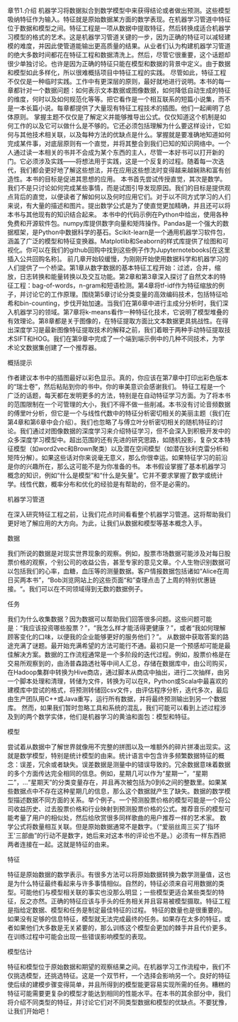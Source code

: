 章节1.介绍
机器学习将数据拟合到数学模型中来获得结论或者做出预测。这些模型吸纳特征作为输入。特征就是原始数据某方面的数学表现。在机器学习管道中特征位于数据和模型之间。特征工程是一项从数据中提取特征，然后转换成适合机器学习模型的格式的艺术。这是机器学习管道关键的一步，因为正确的特征可以减轻建模的难度，并因此使管道能输出更高质量的结果。从业者们认为构建机器学习管道的绝大多数时间都花在特征工程和数据清洗上。然后，尽管它很重要，这个话题却很少单独讨论。也许是因为正确的特征只能在模型和数据的背景中定义。由于数据和模型如此多样化，所以很难概括项目中特征工程的实践。
尽管如此，特征工程不仅仅是一种临时实践。工作中有更深层的原则，最好就地进行说明。本书的每一章都针对一个数据问题：如何表示文本数据或图像数据，如何降低自动生成的特征的维度，何时以及如何规范化等等。把它看作是一个相互联系的短篇小说集，而不是一本长篇小说。每章都提供了大量现有特征工程技术的插图。他们一起阐明了总体原则。
掌握主题不仅仅是了解定义并能够推导出公式。仅仅知道这个机制是如何工作的以及它可以做什么是不够的。它还必须包括理解为什么要这样设计，它如何与其他技术相关联，以及每种方法的优缺点是什么。掌握就是要准确地知道如何完成某件事，对底层原则有一个直觉，并将其整合到我们已知的知识网络中。一个人通过读一本相关的书并不会成为某个东西的主人，尽管一本好书可以打开新的门。它必须涉及实践——将想法用于实践，这是一个反复的过程。随着每一次迭代，我们都会更好地了解这些想法，并在应用这些想法时变得越来越娴熟和富有创造性。本书的目标是促进其思想的应用。
本书首先尝试传授直觉，其次是数学。我们不是只讨论如何完成某些事情，而是试图引导发现原因。我们的目标是提供观点背后的直觉，以便读者了解如何以及何时应用它们。对于以不同方式学习的人们来说，有大量的描述和图片。提出数学公式是为了使直觉更加精确，并且还可以将本书与其他现有的知识结合起来。
本书中的代码示例在Python中给出，使用各种免费和开源软件包。numpy库提供数字向量和矩阵操作。Pandas是一个强大的数据框架，是Python中数据科学的基石。Scikit-learn是一个通用机器学习软件包，涵盖了广泛的模型和特征变换器。Matplotlib和Seaborn的样式库提供了绘图和可视化。你可以在我们的github回购中找到这些例子作为Jupyternotebooks[在这里插入公共回购名称]。
前几章开始较缓慢，为刚刚开始使用数据科学和机器学习的人们提供了一个桥梁。第1章从数字数据的基本特征工程开始：过滤，合并，缩放，日志转换和能量转换以及交互功能。第2章和第3章深入探讨了自然文本的特征工程：bag-of-words，n-gram和短语检测。第4章将tf-idf作为特征缩放的例子，并讨论它的工作原理。围绕第5章讨论分类变量的高效编码技术，包括特征哈希和bin-counting，步伐开始加速。当我们在第6章中进行主成分分析时，我们深入机器学习的领域。第7章将k-means看作一种特征化技术，它说明了模型堆叠的有效理论。第8章都是关于图像的，在特征提取方面比文本数据更具挑战性。在得出深度学习是最新图像特征提取技术的解释之前，我们着眼于两种手动特征提取技术SIFT和HOG。我们在第9章中完成了一个端到端示例中的几种不同技术，为学术论文数据集创建了一个推荐器。

概括提示

作者建议本书中的插图最好以彩色显示。真的，你应该在第7章中打印出彩色版本的“瑞士卷”，然后粘贴到你的书中。你的审美意识会感谢我们。
特征工程是一个广泛的话题，每天都在发明更多的方法，特别是在自动特征学习方面。为了将本书的范围限制在一个可管理的大小，我们不得不做一些削减。本书没有讨论音频数据的傅里叶分析，但它是一个与线性代数中的特征分析密切相关的美丽主题（我们在第4章和第6章中会介绍）。我们也忽略了与傅立叶分析密切相关的随机特征的讨论。我们通过对图像数据的深度学习来介绍特征学习，但不会深入到积极开发中的众多深度学习模型中。超出范围的还有先进的研究思路，如随机投影，复杂文本特征模型（如word2vec和Brown聚类）以及潜在空间模型（如潜在狄利克雷分析和矩阵分解）。如果这些话对你来说毫无意义，那么你很幸运。如果特征学习的前沿是你的兴趣所在，那么这可能不是为你准备的书。
本书假设掌握了基本机器学习概念的知识，例如“什么是模型”和“什么是矢量”。它并不要求掌握了数学或统计学。线性代数，概率分布和优化的经验是有帮助的，但不是必需的。

机器学习管道

在深入研究特征工程之前，让我们花点时间看看整个机器学习管道。这将帮助我们更好地了解应用的大方向。为此，让我们从数据和模型等基本概念入手。

数据

我们所说的数据是对现实世界现象的观察。例如，股票市场数据可能涉及对每日股票价格的观察，个别公司的收益公告，甚至专家的意见文章。个人生物识别数据可以包括我们的心率，血糖，血压等的测量数据。客户情报数据包括诸如“Alice在周日买两本书”，“Bob浏览网站上的这些页面“和”查理点击了上周的特别优惠链接。“。我们可以在不同领域得到无数的数据例子。

任务

我们为什么收集数据？因为数据可以帮助我们回答很多问题。这些问题可能是：“我应该投资哪些股票？”，“我怎么样才能活得更健康？”，或者“我如何理解顾客变化的口味，以便我的企业能够更好的服务他们？”。
从数据中获取答案的路途充满了谜题。最开始充满希望的方法可能行不通。最初只是一个预感却可能是最佳解决方案。数据的工作流程通常是一个多阶段的迭代过程。例如，股票价格是在交易所观察到的，由汤普森路透社等中间人汇总，存储在数据库中，由公司购买，在Hadoop集群中转换为Hive商店，通过脚本从商店中抽出，进行二次抽样，由另一个脚本处理和清理，转储为文件，转换为可以在R，Python或Scala中最喜欢的建模库中尝试的格式，将预测转储回csv文件，由评估程序分析，迭代多次，最后由生产团队用C++或Java重写，运行所有数据，并将最终预测输出到另一个数据库。
然而，如果我们暂时忽略工具和系统的混乱，我们可能可以看到上述过程涉及到的两个数学实体，他们是机器学习的黄油和面包：模型和特征。

模型

尝试着从数据中了解世界就像用不完整的拼图以及一堆额外的碎片拼凑出现实。这就是数学模型，特别是统计模型的由来。统计语言中包含许多频繁数据特征的概念：误差，冗余或者缺失。误差数据是测量中的错误导致的。冗余数据意味着数据的多个方面传达完全相同的信息。例如，星期几可以作为“星期一”，“星期二”，...“星期天”的分类变量存在，并且再次被包括为0到6之间的整数里。如果某些数据点中不存在这种星期几的信息，那么这个数据就产生了缺失。数据的数学模型描述数据不同方面的关系。举个例子。一个预测股票价格的模型可能是一个将公司收益历史、过去股票价格和行业映射到预测股票价格的公式。推荐音乐的模型可能考量了用户的相似处，然后给欣赏很多同样歌曲的用户推荐一样的艺术家。
数学公式将数量相互关联。但是原始数据通常不是数字。（“爱丽丝周三买了'指环王'三部曲”的行动不是数字，她后来对这本书的评论也不是。）必须有一样东西把两者连接在一起。这就是特征的由来。

特征

特征是原始数据的数学表示。有很多方法可以将原始数据转换为数学测量值，这也是为什么特征最终看起来与许多事情相似。自然的，特征必须来自可用数据的类型。可能他们与模型相关联的事实也没那么明显；一些模型更适合某些类型的特征，反之亦然。正确的特征应该与手头的任务相关并且容易被模型摄取。特征工程是指给定数据、模型和任务是制定最佳特征的过程。
特征的数量也是很重要的。如果没有足够的信息特征，模型就无法完成最终的任务。如果存在太多的特征，或者如果他们大多数是无关紧要的，那么训练这个模型会更加的棘手并且代价更多。在训练过程中可能会出现一些错误影响模型的表现。

模型估计

特征和模型位于原始数据和期望的观察结果之间。在机器学习工作流程中，我们不仅挑选模型，还挑选特征。这是一个双节杆，一个选择会影响另一个。良好的特征使后续的建模步骤变得简单，并且所得到的模型能更容易实现所需的任务。糟糕的特征可能需要更复杂的模型才能达到相同的性能水平。在本书的其余部分中，我们将介绍不同类型的特征，并讨论它们对不同类型数据和模型的优缺点。不要犹豫，让我们开始吧！